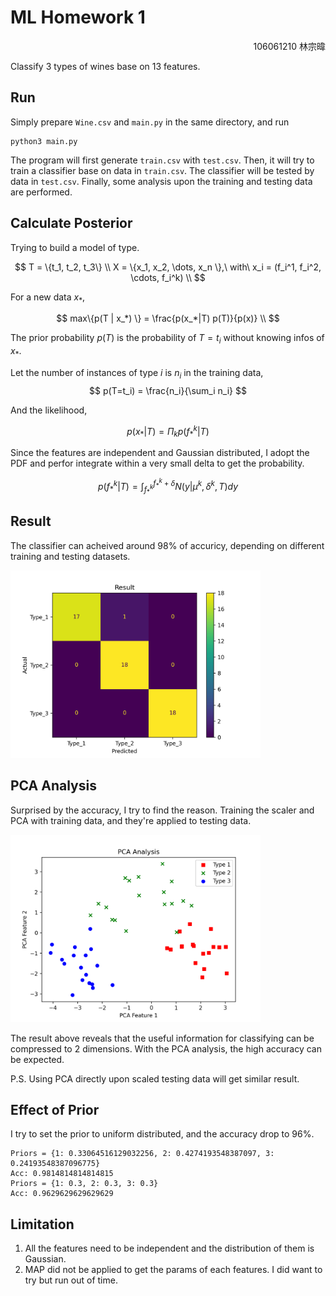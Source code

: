 # ML Homework 1

<div style="text-align: right">106061210 林宗暐</div>


Classify 3 types of wines base on 13 features.



## Run

Simply prepare `Wine.csv` and `main.py` in the same directory, and run

``` shell
python3 main.py
```

The program will first generate `train.csv` with `test.csv`. Then, it will try to train a classifier base on data in `train.csv`. The classifier will be tested by data in `test.csv`. Finally, some analysis upon the training and testing data are performed.



## Calculate Posterior

Trying to build a model of type.

$$
T = \{t_1, t_2, t_3\} \\
X = \{x_1, x_2, \dots, x_n \},\ with\ x_i = (f_i^1, f_i^2, \cdots, f_i^k) \\
$$

For a new data $x_*$,

$$
max\{p(T | x_*) \} = \frac{p(x_*|T) p(T)}{p(x)} \\
$$

The prior probability $p(T)$ is the probability of $T=t_i$ without knowing infos of $x_*$. 

Let the number of instances of type $i$ is $n_i$ in the training data,
$$
p(T=t_i) = \frac{n_i}{\sum_i n_i}
$$

And the likelihood,

$$
p(x_* | T) = \Pi_k p(f_*^k | T)
$$

Since the features are independent and Gaussian distributed, I adopt the PDF and perfor integrate within a very small delta to get the probability.

$$
p(f_*^k | T) = \int_{f_*^k}^{f_*^k + \delta} N(y | \mu^k, \delta^k, T) dy
$$

<div style="page-break-after: always;"></div>

## Result

The classifier can acheived around 98% of accuricy, depending on different training and testing datasets.

<img src="./result.png" width="400" />



## PCA Analysis

Surprised by the accuracy, I try to find the reason. Training the scaler and PCA with training data, and they're applied to testing data. 

<img src="./pca.png" width="400" />

The result above reveals that the useful information for classifying can be compressed to 2 dimensions. With the PCA analysis, the high accuracy can be expected.

P.S. Using PCA directly upon scaled testing data will get similar result.



## Effect of Prior

I try to set the prior to uniform distributed, and the accuracy drop to 96%.

```
Priors = {1: 0.33064516129032256, 2: 0.4274193548387097, 3: 0.24193548387096775}
Acc: 0.9814814814814815
Priors = {1: 0.3, 2: 0.3, 3: 0.3}
Acc: 0.9629629629629629
```




## Limitation

1. All the features need to be independent and the distribution of them is Gaussian.
2. MAP did not be applied to get the params of each features. I did want to try but run out of time.



